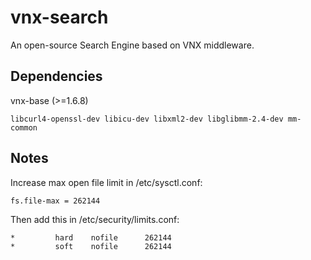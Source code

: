 # vnx-search
An open-source Search Engine based on VNX middleware.

## Dependencies
vnx-base (>=1.6.8)

`libcurl4-openssl-dev libicu-dev libxml2-dev libglibmm-2.4-dev mm-common`

## Notes
Increase max open file limit in /etc/sysctl.conf:
```
fs.file-max = 262144
```

Then add this in /etc/security/limits.conf:
```
*         hard    nofile      262144
*         soft    nofile      262144
```
